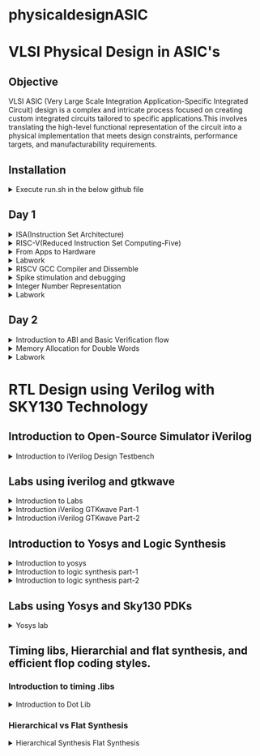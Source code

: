 # physicaldesignASIC
# VLSI Physical Design in ASIC's
## Objective
VLSI ASIC (Very Large Scale Integration Application-Specific Integrated Circuit) design is a complex and intricate process focused on creating custom integrated circuits tailored to specific applications.This involves translating the high-level functional representation of the circuit into a physical implementation that meets design constraints, performance targets, and manufacturability requirements.


## Installation

<details>

<summary> Execute run.sh in the below github file </summary>
https://github.com/kunalg123/riscv_workshop_collaterals/blob/master/run.sh

![Screenshot from 2023-08-20 00-57-11](https://github.com/JBavitha/physicaldesignASIC/assets/142578450/70b55c0c-4a49-4812-aa4d-d07acd3b9014)

- If you get as above after running the below command,RISCV GNU toolchain is succesfully installed.
```
riscv64-unknown-elf-gcc --version
```
	
</details>

## Day 1

<details>

<summary> ISA(Instruction Set Architecture)</summary>

- Instruction Set Architecture (ISA) is a crucial component of computer architecture that defines the set of instructions that a computer's central processing unit (CPU) can execute. It serves as an interface between the hardware and software, specifying how programs interact with the CPU and memory.
- It provides a stable interface for software programmers, allowing them to write code that can run on various CPUs with the same ISA.
- At the same time, hardware designers have the flexibility to implement the ISA in different ways, optimizing for factors like speed, power efficiency, and cost.

</details>

<details>

<summary> RISC-V(Reduced Instruction Set Computing-Five) </summary>

- Open Standard: RISC-V is an open standard ISA, which means that its specifications are freely available to the public. This openness encourages collaboration, innovation, and the development of a wide range of processors by various organizations and individuals.
- Simplicity: RISC-V follows the RISC philosophy of simplicity and orthogonality. It has a relatively small number of instructions with a regular encoding format, making it easier to design and optimize processors.

</details>

<details>

<summary> From Apps to Hardware </summary> 

Application software ---> System software ---> Hardware

This Application Software enters into a block called as System Software and this system software intern converts application program into  binary language.
- Major components of system sofware are:
  1. OS(Operating System)
  2. Compiler
  3. Assembler
![Screenshot from 2023-08-21 17-19-03](https://github.com/JBavitha/physicaldesignASIC/assets/142578450/c61ccc96-f3ad-4a8d-842c-0c0d5186eb4d)

### Type of Instructions
- Pseudo Instructions
- Base Integer Instructions(RV64I)
- Multiply Extension(RV64M)
- Single and Double precision floating point Extension(RV64F and RV64D)
</details>

<details>

<summary> Labwork </summary> 

Write a program to calculate the sum of numbers from 1 to n

we write program in leafpad as sum1ton.c

```
#include<stdio.h>
int main()
{
int i,sum=0,n=5;
for(i=1;i<=n;i++)
{
sum=sum+i;
}
printf("sum of numbers from 1 to %d is %d \n",n,sum);
return 0;
}
```
![Screenshot from 2023-08-21 17-36-51](https://github.com/JBavitha/physicaldesignASIC/assets/142578450/c0f6639b-05b4-4d1e-996c-d68d4581c782)

Compile the code using following command 

```
gcc sum1ton.c
```

To execute the program 

```
./a.out
```

![Screenshot from 2023-08-21 17-44-23](https://github.com/JBavitha/physicaldesignASIC/assets/142578450/ac408668-89fe-468f-a574-e6ef1124f352)
</details>
<details>

<summary> RISCV GCC Compiler and Dissemble </summary> 


Now use riscv gcc compiler to compile the c program 

```
riscv64-unknown-elf-gcc -Ofast -mabi=lb64 -march=rv64i -o sum.o sum.c
```

![Screenshot from 2023-08-21 17-50-17](https://github.com/JBavitha/physicaldesignASIC/assets/142578450/4c29c199-e19c-48f9-b85b-d6778dae87c7)

If you find any error as above use follwing three commands to proceed further 

```

export PATH=~/riscv_toolchain/riscv64-unknown-elf-gcc-8.3.0-2019.08.0-x86_64-linux-ubuntu14/bin:$PATH
export PATH=~/riscv_toolchain/riscv64-unknown-elf-gcc-8.3.0-2019.08.0-x86_64-linux-ubuntu14/riscv64-unknown-elf/bin:$PATH
```
To get dissembled ALP code use following command

```
riscv64-unknown-elf-objdump -d sum.o | less
```

In order to view any instance section type 

```/instance```

Here since we used -Ofast optimisation.

![Screenshot from 2023-08-21 18-04-27](https://github.com/JBavitha/physicaldesignASIC/assets/142578450/71991017-4539-4474-836f-bbf488a258c2)

Here since we used -O1 optimisation.

![Screenshot from 2023-08-21 18-14-47](https://github.com/JBavitha/physicaldesignASIC/assets/142578450/ec75c287-653f-4348-b371-302021390533)
</details>
<details>

<summary> Spike stimulation and debugging </summary> 

```spike pk sum1ton.0``` is used check whether the instructions produced are right to give expected output.

![Screenshot from 2023-08-21 17-56-07](https://github.com/JBavitha/physicaldesignASIC/assets/142578450/adb8291e-b655-4174-ad49-31e0992a34bc)

To view the content of the registers 

```
spike -d pk sum1ton.o
```

![Screenshot from 2023-08-21 18-28-20](https://github.com/JBavitha/physicaldesignASIC/assets/142578450/a6715e85-b999-466e-b13d-c84fad3a5b33)
</details>
<details>

<summary> Integer Number Representation </summary>


### Unsigned numbers: 
- Are just like integers but they don't have a + or - sign associated with them. Range: [0, (2^n)-1 ]
### Signed numbers: 
- these are a set of both positive and negative numbers Range : [0, 2^(n-1)-1] to [-1 to 2^(n-1)] To represent negative numbers in binary 2's complement methodology is used.
</details>
<details>

<summary> Labwork </summary>


- Write a C program that shows the maximum and minimum values of "n" bit unsigned numbers Considering(n=64) here

```
#include <stdio.h>
#include <math.h>
int main(){
  
	unsigned long long int max = (unsigned long long int) (pow(2,64) -1);
	unsigned long long int min = (unsigned long long int) (pow(2,64) *(-1));
	printf("Minimum value is %llu\n",min);
	printf("Maximum value is %llu\n",max);
	return 0;
}
```
![Screenshot from 2023-08-21 18-36-34](https://github.com/JBavitha/physicaldesignASIC/assets/142578450/30390269-6a76-4f80-9faa-f8e61ee99117)

Execution 

![Screenshot from 2023-08-21 18-37-47](https://github.com/JBavitha/physicaldesignASIC/assets/142578450/8404c5ee-1143-45fd-a6b1-013407f14dbc)

- Write a C program that shows the maximum and minimum values of "n" bit signed numbers

```
#include <stdio.h>
#include <math.h>

int main(){
	
	long long int max = (long long int) (pow(2,63) -1);
	long long int min = (long long int) (pow(2,63) *(-1));
	printf("Minimum value is %lld\n",min);
	printf("Max value is %lld\n",max);
	return 0;
}
```


![Screenshot from 2023-08-21 18-44-27](https://github.com/JBavitha/physicaldesignASIC/assets/142578450/a7a98b11-b977-4ab0-9647-c332da4f8732)
</details>

## Day 2

<details>
<summary> Introduction to ABI and Basic Verification flow </summary>


- An Application Binary Interface (ABI) is a set of rules and conventions that define how binary programs or object code files interact with each other and with the operating system at runtime.
- ABIs are essential for ensuring compatibility and interoperability between different software components, such as libraries, compilers, and the operating system.
</details>
<details>
<summary> Memory Allocation for Double Words </summary>


- In computer memory and data storage, the term "double words" is often used to refer to a data type that consists of two words of memory, where each word typically represents a fixed number of bits. This concept is more commonly referred to as a "double word" or "dword." The specific size of a double word can vary depending on the computer architecture and the operating system, but it is typically 32 bits (4 bytes) on many modern systems.
</details>

<details>
<summary> Labwork </summary>


- write c code and assemble code in seperate file.

C program

```
#include <stdio.h>

extern int load(int x, int y);

int main()
{
  int result = 0;
  int count = 9;
  result = load(0x0, count+1);
  printf("Sum of numbers from 1 to 9 is %d\n", result);
}
```

Assembly code

```
.section .text
.global load
.type load, @function

load:

add a4, a0, zero
add a2, a0, a1
add a3, a0, zero

loop:

add a4, a3, a4
addi a3, a3, 1
blt a3, a2, loop
add a0, a4, zero
ret
```

Now simulate c program and assembly code using follwing command

```
riscv64-unknown-elf-gcc -O1 -mabi=lb64 -march=rv64i -o custom1to9.o custom1to9.c load.S
```

![Screenshot from 2023-08-21 19-00-52](https://github.com/JBavitha/physicaldesignASIC/assets/142578450/9b1ca4a6-250d-4ed8-b94e-bf1310196552)

Assembly code 

``` 
riscv64-unknown-elf-objdump -d custom1to9.o|less
```

![Screenshot from 2023-08-21 19-02-34](https://github.com/JBavitha/physicaldesignASIC/assets/142578450/51a60e3d-3943-4a50-9f7d-77cdab704da8)
</details>

# RTL Design using Verilog with SKY130 Technology
## Introduction to Open-Source Simulator iVerilog

<details>
<summary> Introduction to iVerilog Design Testbench </summary>
	
 
- Simulator
	- Simulator is the tool used for checking any design.
    
- Design
  - Design is actual verilog code or set of verilog codes which has intended functionality to meet with the required specifications.
- Testbench
  - This is the setup to apply stimulus (test_vectors) to the design to check its funtionality
### How simulator works?
- Simulator looks for the changes on the input signals
- Upon change to the input the output is evaluated
  - If no change to the input, no change to the output!
- Simulator is looking for change in the values of input!

![Screenshot from 2023-08-27 11-37-02](https://github.com/JBavitha/physicaldesignASIC/assets/142578450/ac08a7ba-66f1-416f-8f99-e7b4e2a56b2a)

### Iverilog based Simulation Flow 

![Screenshot from 2023-08-27 11-38-51](https://github.com/JBavitha/physicaldesignASIC/assets/142578450/32a896ff-fe5e-403b-a979-8bd25da66654)
- output of the simulator is VCD( value change dump) file
- we will use the tool called gtkwave to view the waveform

</details>

## Labs using iverilog and gtkwave
<details>
<summary> Introduction to Labs  </summary>


![Screenshot from 2023-08-27 13-15-34](https://github.com/JBavitha/physicaldesignASIC/assets/142578450/3555dd4a-88ba-4562-87fa-07aa5de1a2f7)


- make directory named vsd
  - ```mkdir vsd```
  - ```cd vsd```
- use the command ```git clone https://github.com/kunalg123/sky130RTLDesignAndSynthesisWorkshop.git``` which helps in creating a folder ```sky130RTLDesignAndSynthesisWorkshop```
- All library files are stored in ```my_lib```
- verilog_model : contains all the standard cell verilog modules of the standard cells contained in the .lib
- verilog_files : contains all the verilog source files and testbench files which are required for labs

![Screenshot from 2023-08-27 13-17-01](https://github.com/JBavitha/physicaldesignASIC/assets/142578450/44785077-0fee-4527-8660-032d27afcfae)
</details>

<details>
<summary> Introduction iVerilog GTKwave Part-1   </summary>

- To load source code along with testbench code into iverilog simulator use the command ```iverilog good_mux.v tb_good_mux.v```
- ```a.out``` file gets created to execute that use ```./a.out``` this dumps vcd file.
- load the vcd file into simulator gtkwave ``` gtkwave tb_good_mux.vcd```
![Screenshot from 2023-08-27 13-34-23](https://github.com/JBavitha/physicaldesignASIC/assets/142578450/ca98eac1-deaf-4011-802f-5cc60e110369)
![Screenshot from 2023-08-27 13-37-26](https://github.com/JBavitha/physicaldesignASIC/assets/142578450/e1fa5f0f-4a61-41fc-bab4-4ca41b01047c)
</details>

<details>
<summary> Introduction iVerilog GTKwave Part-2   </summary>


- To check the file structure ```gvim tb_good_mux.v -o good_mux.v```
#### good_mux.v 
```
module good_mux (input i0 , input i1 , input sel , output reg y);
always @ (*)
begin
	if(sel)
		y <= i1;
	else 
		y <= i0;
end
endmodule

```
#### tb_good_mux.v

```
`timescale 1ns / 1ps
module tb_good_mux;
	// Inputs
	reg i0,i1,sel;
	// Outputs
	wire y;

        // Instantiate the Unit Under Test (UUT)
	good_mux uut (
		.sel(sel),
		.i0(i0),
		.i1(i1),
		.y(y)
	);

	initial begin
	$dumpfile("tb_good_mux.vcd");
	$dumpvars(0,tb_good_mux);
	// Initialize Inputs
	sel = 0;
	i0 = 0;
	i1 = 0;
	#300 $finish;
	end

always #75 sel = ~sel;
always #10 i0 = ~i0;
always #55 i1 = ~i1;
endmodule
```
</details>

## Introduction to Yosys and Logic Synthesis

<details>
<summary> Introduction to yosys  </summary>

- Synthesizer
  - It is a tool used for converting RTL design code to netlist.
  - Yosys is the synthesizer we use in this course.
#### Yosys setup 

![Screenshot from 2023-08-27 14-26-23](https://github.com/JBavitha/physicaldesignASIC/assets/142578450/72a70605-f86d-4e95-ad9d-49db2aee5333)

- Netlist file
  - It is the representation of the design in form of the standard cells in the .lib
- ```read_verilog``` : used to read design
- ```read_liberty``` : used to read .lib
- ```write_verilog``` : used to write out the netlist file
#### verify the synthesis
- Netlist and the tesbench is fed to the iverilog simulator.
- The vcd file is generated and that is fed to the gtkwave simulator.
- The output on the simulator must be same as the output observed during RTL simulation.
- Testbench is same as RTL testbench so there is no need of new testbench.
</details> 

<details>
<summary> Introduction to logic synthesis part-1  </summary>
	
- RTL Design
  - Behavioral representation of the required specification
- Synthesis
  - RTL to Gate level translation.
  - The design is converted into gates and the connections are made between the gates.
  - This is given out as a file called netlist.

![Screenshot from 2023-08-27 20-25-03](https://github.com/JBavitha/physicaldesignASIC/assets/142578450/af88a5ce-fdc3-4d7a-ac7d-7c660e0e7599)

- .lib
  - Collection of logical modules.
  - Includes basic logic gates like And, Or, Not, etc
  - It contains Different flavors of same gate.
    - 2 input And gate
      - Slow version.
      - Medium version.
      - Fast version.
    - 3 input And gate
      - slow version.
      - Medium version.
      - Fast version.
    - 4 input And gate

  - It contains all standard cells to implement any Boolean logic functionalities.

- Why different flavours of gate??
  - Combinational logic determines the maximum speed of operation of the digital logic circuit.
  - T_clock > T_pd + T_cq + T_setup
  - To achieve maximum clock frequency(better performance) T_clock should me minimum that means all the delays(T_pd + T_cq + T_setup) must be minimum.
  - To ensure that there are no "HOLD" issues at DFF_B, we need cells that work slowly.
  - Hence we need cells that work fast to meet the required performance and we need cells that work slow to meet HOLD.
</details> 
<details>
<summary> Introduction to logic synthesis part-2  </summary>

### Fast cell v/s Slow cells

- Fast Cells
  - Fast cells use wider transistors to enable higher current carrying capacity.
  - This allows for quicker charging and discharging of capacitive loads, resulting in faster signal transitions.
  - Wider transistors generally consume more power compared to narrower ones due to the increased current flow and larger gate capacitance.
  - While faster cells offer improved performance, they might have larger silicon area requirements due to the increased number of transistors. Additionally, they might be more susceptible to issues like noise and power consumption.

    
- Slow Cells
  - Slow cells use narrower transistors to reduce power consumption and minimize power dissipation.
  - Narrower transistors consume less power due to their lower current carrying capacity and reduced gate capacitance.
  - While slower cells consume less power, they might operate at lower clock frequencies and have longer signal propagation delays.
  - This can impact their ability to process data quickly.





### Selection of the Cells
  - We have to guide the Synthesizer to choose the flavour of cells that is optimum for implementation of logic circuit.
  - More use of faster cells leads to bad circuit in terms of power and area and also hold time violations.
  - More use of slower cells leads to sluggish circuits amd may not meet the performance needs.
  - Hence the guidance is offered to the synthesiser in the form of constraints.

</details> 

## Labs using Yosys and Sky130 PDKs


<details>
<summary> Yosys lab  </summary>

### Yosys installation
```
git clone https://github.com/YosysHQ/yosys.git
cd yosys
sudo apt install make
sudo apt-get update
sudo apt-get install build-essential clang bison flex  libreadline-dev gawk tcl-dev libffi-dev git  graphviz xdot pkg-config python3 libboost-system-dev libboost-python-dev libboost-filesystem-dev zlib1g-dev
make config-gcc
make
sudo make install

```
- To invoke yosys
``` cd vsd/sky130RTLDesignAndSynthesisWorkshop/verilog_files ```
Type yosys
![Screenshot from 2023-08-28 23-24-00](https://github.com/JBavitha/physicaldesignASIC/assets/142578450/f07fcfc7-f1e6-4c9a-8012-22a875097845)


- To read the library

``` read_liberty -lib ../lib/sky130_fd_sc_hd__tt_025C_1v80.lib ```

- To read the design

``` read_verilog good_mux.v```



![Screenshot from 2023-08-28 23-56-04](https://github.com/JBavitha/physicaldesignASIC/assets/142578450/3a177cf7-d83b-4fff-a597-d3e959085eba)

- To syntheis the module

 ``` synth -top good_mux ```

![Screenshot from 2023-08-28 23-58-39](https://github.com/JBavitha/physicaldesignASIC/assets/142578450/b5fc27f3-553d-4267-a16a-fe36a1c8f796)

- For realizing the logic in the verilog file 
``` abc -liberty ../lib/sky130_fd_sc_hd__tt_025C_1v80.lib```
![Screenshot from 2023-08-29 00-00-24](https://github.com/JBavitha/physicaldesignASIC/assets/142578450/48f6790c-0fbb-45cb-9a48-064b7e2f7939)
- For logic realization ``` show ```
  - The mux is completely realised in the form of sky130 library cells. 
![Screenshot from 2023-08-29 00-04-24](https://github.com/JBavitha/physicaldesignASIC/assets/142578450/d86a9f86-82fd-488c-9a02-452a6b4185f3)

- To write netlist
```
write_verilog good_mux_netlist.v
!gvim good_mux_netlist.v
```
![Screenshot from 2023-08-29 00-09-16](https://github.com/JBavitha/physicaldesignASIC/assets/142578450/600ef5ba-e540-43aa-9a46-31f2ba8cddbb)
![Screenshot from 2023-08-29 00-07-45](https://github.com/JBavitha/physicaldesignASIC/assets/142578450/8c8cbcf2-3442-463b-becd-b22648ffc8ef)
- To view simplified code
```
write_verilog -noattr good_mux_netlist.v
!gvim good_mux_netlist.v
```
![Screenshot from 2023-08-29 00-14-27](https://github.com/JBavitha/physicaldesignASIC/assets/142578450/74121b14-fbc7-433a-b963-9cb6391283fd)

![Screenshot from 2023-08-29 00-12-39](https://github.com/JBavitha/physicaldesignASIC/assets/142578450/83d6e53a-2e01-42d9-9c70-7ee853ef23c9)

</details> 

## Timing libs, Hierarchial and flat synthesis, and efficient flop coding styles.
### Introduction to timing .libs

<details>
<summary> Introduction to Dot Lib </summary>

- To view the contents in the .lib
 ``` gvim ../lib/sky130_fd_sc_hd__tt_025C_1v80.lib ```


![Screenshot from 2023-08-29 00-47-33](https://github.com/JBavitha/physicaldesignASIC/assets/142578450/66811173-1c83-404f-ab0c-7f29e3e87db5)

- First line ```library ("sky130_fd_sc_hd__tt_025C_1v80") ``` tells the name of the library.
- tt indicates typical type
- 025C indicates the temperature
- Process, Voltage ,Temperature are the three important parameters for design to work and it tells how my silicon work.
</details>

### Hierarchical vs Flat Synthesis

<details>
<summary> Hierarchical Synthesis Flat Synthesis  </summary>
``` 
cd vsd/sky130RTLDesignAndSynthesisWorkshop/verilog_files
gvim multiple_modules.v
```
![Screenshot from 2023-08-29 16-34-21](https://github.com/JBavitha/physicaldesignASIC/assets/142578450/902cceac-f5c4-4e36-b8c1-0838ea6c6f9d)

```
yosys
read_liberty -lib ../lib/sky130_fd_sc_hd__tt_025C_1v80.lib
read_verilog multiple_modules.v
synth -top multiple_modules
abc -liberty ../lib/sky130_fd_sc_hd__tt_025C_1v80.lib
show multiple_modules

```
![image](https://github.com/JBavitha/physicaldesignASIC/assets/142578450/5869bb16-ac9f-4b2e-ac40-0af8aa1b8ef4)




 
  




 




 




















